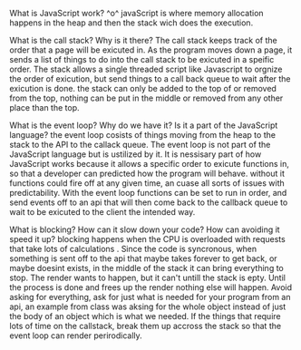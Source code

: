 What is JavaScript work? ^o^
javaScript is where memory allocation happens in the heap and then the stack wich does the execution.


What is the call stack? Why is it there?
The call stack keeps track of the order that a page will be exicuted in.  As the program moves down a page, it sends a list of things to do into the call stack to be exicuted in a speific order.  The stack allows a single threaded script like Javascript to orgnize the order of exicution, but send things to a call back queue to wait after the exicution is done.  the stack can only be added to the top of or removed from the top, nothing can be put in the middle or removed from any other place than the top.

What is the event loop? Why do we have it? Is it a part of the JavaScript language?
the event loop cosists of things moving from the heap to the stack to the API to the callack queue.  The event loop is not part of the JavaScript language but is ustilized by it.  It is nessisary part of how JavaScript works because it allows a specific order to exicute functions in, so that a developer can predicted how the program will behave.  without it functions could fire off at any given time, an cuase all sorts of issues with predictability.  With the event loop functions can be set to run in order, and send events off to an api that will then come back to the callback queue to wait to be exicuted to the client the intended way.


What is blocking? How can it slow down your code? How can avoiding it speed it up?
blocking happens when the CPU is overloaded with requests that take lots of calculations .  Since the code is syncronous, when something is sent off to the api that maybe takes forever to get back, or maybe doesint exists, in the middle of the stack it can bring everything to stop. The render wants to happen, but it can't untill the stack is epty. Until the process is done and frees up the render nothing else will happen. Avoid asking for everything, ask for just what is needed for your program from an api, an example from class was aksing for the whole object instead of just the body of an object which is what we needed.  If the things that require lots of time on the callstack, break them up accross the stack so that the event loop can render perirodically.  

